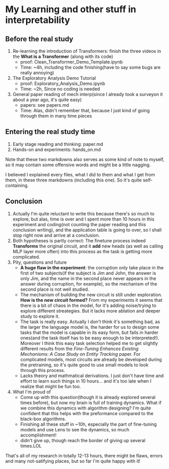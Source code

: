 # My Learning and other stuff in interpretability
## Before the real study
1. Re-learning the introduction of Transformers: finish the three videos in the **What is a Transformer** (along with its code)
    - proof: Clean_Transformer_Demo_Template.ipynb
    - Time: ~4h, including the code finishing(have to say some bugs are really annoying)
2. The Exploratory Analysis Demo Tutorial
    - proof: Exploratory_Analysis_Demo.ipynb
    - Time: ~2h, Since no coding is needed
3. General paper reading of mech interp(since I already took a surveyon it about a year ago, it's quite easy)
    - papers: see papers.md
    - Time: Alas, didn't remember that, because I just kind of going through them in many time pieces

## Entering the real study time
1. Early stage reading and thinking: paper.md
2. Hands-on and experiments: hands_on.md

Note that these two markdowns also serves as some kind of note to myself, so it may contain some offensive words and might be a little nagging.

I believed I explained every files, what I did to them and what I get from them, in these three markdowns (including this one). So it's quite self-containing.

## Conclusion
1. Actually I'm quite reluctant to write this because there's so much to explore, but alas, time is over and I spent more than 10 hours in this experiment and coding(not counting the paper reading and this conclusion writing), and the application table is going to over, so I shall stop right now and arrive at a conclusion.
2. Both hypotheses is partly correct: The finetune process indeed **Transforms** the original circuit, and it **add** new heads (as well as calling MLP layer more often) into this process as the task is getting more complicated.
3. Pity, questions and future
    - **A huge flaw in the experiment**: the corruption only take place in the first of two subjects(if the subject is Jim and John, the answer is only Jim, and the name in the second place never appears in the answer during corruption, for example), so the mechanism of the second place is not well studied.
    - The mechanism of building the new circuit is still under exploration. **How is the new circuit formed?** From my experiments it seems that there is a bit of chaos in the model, for it's adding noise/trying to explore different streategies. But it lacks more ablation and deeper study to explore it.
    - The task is really easy. Actually I don't think it's something bad, as the larger the language model is, the harder for us to design some tasks that the model is capable in its easy form, but fails in harder ones(and the task itself has to be easy enough to be interpreted!). Moreover I think this easy task selection helped me to get slightly different results from the *Fine-Tuning Enhances Existing Mechanisms: A Case Study on Entity Tracking* paper. For complicated models, most circuits are already be developed during the pretraining, so it's quite good to use small models to look through this process.
    - Lacks theory and mathmatical derivations. I just don't have time and effort to learn such things in 10 hours... and it's too late when I realize that might be fun too.
4. What I'm proud of
    - Come up with this question(though it is already explored several times before), but now my brain is full of training dynamics. What if we combine this dynamics with algorithm designing? I'm quite confident that this helps with the preformance compared to the black-box algorithms.
    - Finishing all these stuff in ~10h, especially the part of fine-tuning models and use Lens to see the dynamics, so much accomplishment!
    - didn't give up, though reach the border of giving up several times.LOL

That's all of my research in totally 12-13 hours, there might be flaws, errors and many not-satifying places, but so far I'm quite happy with it!